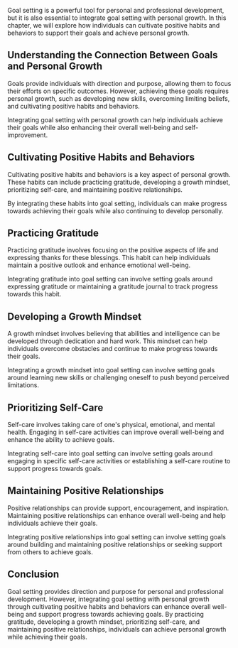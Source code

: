 
Goal setting is a powerful tool for personal and professional development, but it is also essential to integrate goal setting with personal growth. In this chapter, we will explore how individuals can cultivate positive habits and behaviors to support their goals and achieve personal growth.

Understanding the Connection Between Goals and Personal Growth
--------------------------------------------------------------

Goals provide individuals with direction and purpose, allowing them to focus their efforts on specific outcomes. However, achieving these goals requires personal growth, such as developing new skills, overcoming limiting beliefs, and cultivating positive habits and behaviors.

Integrating goal setting with personal growth can help individuals achieve their goals while also enhancing their overall well-being and self-improvement.

Cultivating Positive Habits and Behaviors
-----------------------------------------

Cultivating positive habits and behaviors is a key aspect of personal growth. These habits can include practicing gratitude, developing a growth mindset, prioritizing self-care, and maintaining positive relationships.

By integrating these habits into goal setting, individuals can make progress towards achieving their goals while also continuing to develop personally.

Practicing Gratitude
--------------------

Practicing gratitude involves focusing on the positive aspects of life and expressing thanks for these blessings. This habit can help individuals maintain a positive outlook and enhance emotional well-being.

Integrating gratitude into goal setting can involve setting goals around expressing gratitude or maintaining a gratitude journal to track progress towards this habit.

Developing a Growth Mindset
---------------------------

A growth mindset involves believing that abilities and intelligence can be developed through dedication and hard work. This mindset can help individuals overcome obstacles and continue to make progress towards their goals.

Integrating a growth mindset into goal setting can involve setting goals around learning new skills or challenging oneself to push beyond perceived limitations.

Prioritizing Self-Care
----------------------

Self-care involves taking care of one's physical, emotional, and mental health. Engaging in self-care activities can improve overall well-being and enhance the ability to achieve goals.

Integrating self-care into goal setting can involve setting goals around engaging in specific self-care activities or establishing a self-care routine to support progress towards goals.

Maintaining Positive Relationships
----------------------------------

Positive relationships can provide support, encouragement, and inspiration. Maintaining positive relationships can enhance overall well-being and help individuals achieve their goals.

Integrating positive relationships into goal setting can involve setting goals around building and maintaining positive relationships or seeking support from others to achieve goals.

Conclusion
----------

Goal setting provides direction and purpose for personal and professional development. However, integrating goal setting with personal growth through cultivating positive habits and behaviors can enhance overall well-being and support progress towards achieving goals. By practicing gratitude, developing a growth mindset, prioritizing self-care, and maintaining positive relationships, individuals can achieve personal growth while achieving their goals.
